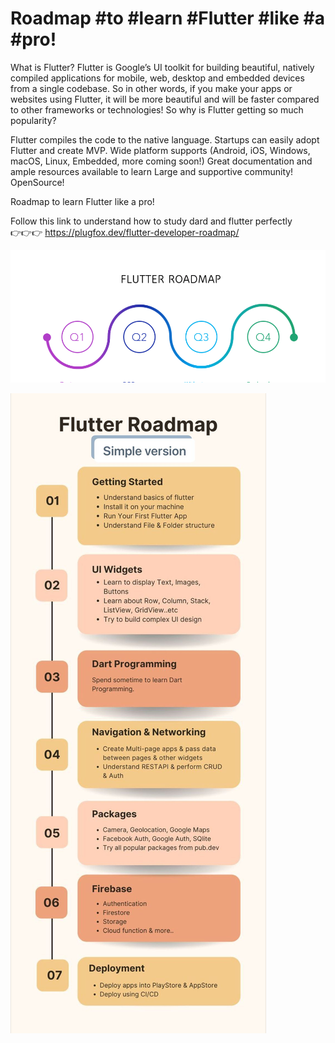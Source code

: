 
# Roadmap #to #learn #Flutter #like #a #pro!


What is Flutter?
Flutter is Google’s UI toolkit for building beautiful, natively compiled applications for mobile, web, desktop and embedded devices from a single codebase. So in other words, if you make your apps or websites using Flutter, it will be more beautiful and will be faster compared to other frameworks or technologies! So why is Flutter getting so much popularity?

Flutter compiles the code to the native language.
Startups can easily adopt Flutter and create MVP.
Wide platform supports (Android, iOS, Windows, macOS, Linux, Embedded, more coming soon!)
Great documentation and ample resources available to learn
Large and supportive community!
OpenSource!

Roadmap to learn Flutter like a pro!

Follow this link to understand how to study dard and flutter perfectly
<br> 👉👉👉 https://plugfox.dev/flutter-developer-roadmap/ 

![img1](https://github.com/Jacob-dvlp/Roadmap-to-learn-Flutter-like-a-pro-/blob/master/img1.webp)

![img](https://github.com/Jacob-dvlp/Roadmap-to-learn-Flutter-like-a-pro-/blob/master/img.jpeg)



